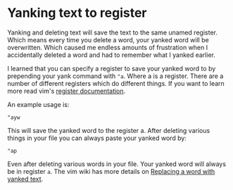 # Yanking text to register

Yanking and deleting text will save the text to the same unamed register. Which means every time you delete a word, your 
yanked word will be overwritten. Which caused me endless amounts of frustration when I accidentally deleted a word and had to
remember what I yanked earlier.

I learned that you can specify a register to save your yanked word to by prepending your yank command with `"a`. Where a
is a register. There are a number of different registers which do different things. If you want to learn more read vim's [register
documentation](http://vimdoc.sourceforge.net/htmldoc/change.html#registers).

An example usage is:

`"ayw`

This will save the yanked word to the register a. After deleting various things in your file you can always paste your yanked
word by:

`"ap`

Even after deleting various words in your file. Your yanked word will always be in register `a`.
The vim wiki has more details on [Replacing a word with yanked text](http://vim.wikia.com/wiki/Replace_a_word_with_yanked_text).
